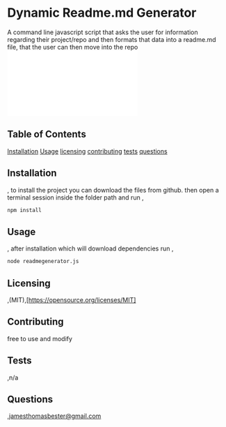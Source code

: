 # Dynamic Readme.md Generator
A command line javascript script that asks the user for information regarding their project/repo and then formats that data into a readme.md file, that the user can then move into the repo
![App Screenshot](readme.md)

## Table of Contents
[Installation](#Installation)
[Usage](#Usage)
[licensing](#licensing)
[contributing](#contributing)
[tests](#tests)
[questions](#questions)
## Installation
, to install the project you can download the files from github. then open a terminal session inside the folder path and run
,
```bash  
npm install
``` 
## Usage
,
after installation which will download dependencies run
,
```bash  
node readmegenerator.js
``` 
## Licensing
,(MIT),[https://opensource.org/licenses/MIT]

## Contributing
free to use and modify
## Tests
,n/a

## Questions
,jamesthomasbester@gmail.com